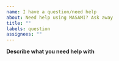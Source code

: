 ```yaml
---
name: I have a question/need help
about: Need help using MASAMI? Ask away
title: ""
labels: question
assignees: ""
---
```


<!--
BEFORE YOU CREATE AN ISSUE, PLEASE READ THE BELOW!
- Has this been asked before? Please check that an issue with the same question is not already open before posting this.
 -->

**Describe what you need help with**

<!--
A clear and concise description of what you want to happen. Please be descriptive!

"I need help"
"Please reply help me"
"Why does it not work"

The above examples are BAD ways to ask questions, please provide context and a description!
-->

